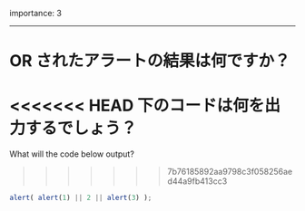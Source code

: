 importance: 3

---

# OR されたアラートの結果は何ですか？

<<<<<<< HEAD
下のコードは何を出力するでしょう？
=======
What will the code below output?
>>>>>>> 7b76185892aa9798c3f058256aed44a9fb413cc3

```js
alert( alert(1) || 2 || alert(3) );
```

